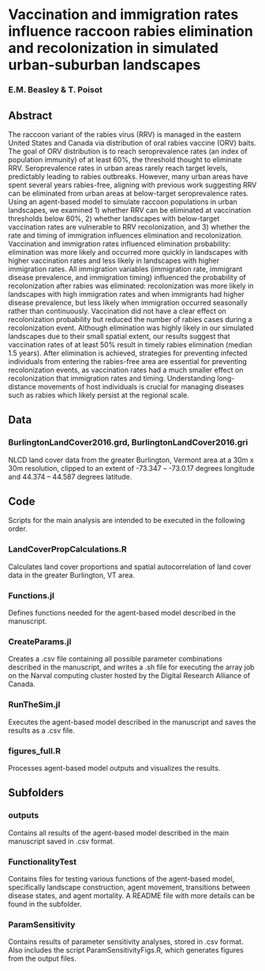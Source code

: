 # Vaccination and immigration rates influence raccoon rabies elimination and recolonization in simulated urban-suburban landscapes
### E.M. Beasley & T. Poisot

## **Abstract**

The raccoon variant of the rabies virus (RRV) is managed in the eastern United States and Canada via distribution of oral rabies vaccine (ORV) baits. The goal of ORV distribution is to reach seroprevalence rates (an index of population immunity) of at least 60%, the threshold thought to eliminate RRV. Seroprevalence rates in urban areas rarely reach target levels, predictably leading to rabies outbreaks. However, many urban areas have spent several years rabies-free, aligning with previous work suggesting RRV can be eliminated from urban areas at below-target seroprevalence rates. Using an agent-based model to simulate raccoon populations in urban landscapes, we examined 1) whether RRV can be eliminated at vaccination thresholds below 60%, 2) whether landscapes with below-target vaccination rates are vulnerable to RRV recolonization, and 3) whether the rate and timing of immigration influences elimination and recolonization. Vaccination and immigration rates influenced elimination probability: elimination was more likely and occurred more quickly in landscapes with higher vaccination rates and less likely in landscapes with higher immigration rates. All immigration variables (immigration rate, immigrant disease prevalence, and immigration timing) influenced the probability of recolonization after rabies was eliminated: recolonization was more likely in landscapes with high immigration rates and when immigrants had higher disease prevalence, but less likely when immigration occurred seasonally rather than continuously. Vaccination did not have a clear effect on recolonization probability but reduced the number of rabies cases during a recolonization event. Although elimination was highly likely in our simulated landscapes due to their small spatial extent, our results suggest that vaccination rates of at least 50% result in timely rabies elimination (median 1.5 years). After elimination is achieved, strategies for preventing infected individuals from entering the rabies-free area are essential for preventing recolonization events, as vaccination rates had a much smaller effect on recolonization that immigration rates and timing. Understanding long-distance movements of host individuals is crucial for managing diseases such as rabies which likely persist at the regional scale.

## **Data**

### BurlingtonLandCover2016.grd, BurlingtonLandCover2016.gri

NLCD land cover data from the greater Burlington, Vermont area at a 30m x 30m resolution, clipped to an extent of -73.347 – -73.0.17 degrees longitude and 44.374 – 44.587 degrees latitude.

## **Code**

Scripts for the main analysis are intended to be executed in the following order.

### LandCoverPropCalculations.R

Calculates land cover proportions and spatial autocorrelation of land cover data in the greater Burlington, VT area.

### Functions.jl

Defines functions needed for the agent-based model described in the manuscript.

### CreateParams.jl

Creates a .csv file containing all possible parameter combinations described in the manuscript, and writes a .sh file for executing the array job on the Narval computing cluster hosted by the Digital Research Alliance of Canada.

### RunTheSim.jl

Executes the agent-based model described in the manuscript and saves the results as a .csv file.

### figures_full.R

Processes agent-based model outputs and visualizes the results.

## **Subfolders**

### outputs

Contains all results of the agent-based model described in the main manuscript saved in .csv format.

### FunctionalityTest

Contains files for testing various functions of the agent-based model, specifically landscape construction, agent movement, transitions between disease states, and agent mortality. A README file with more details can be found in the subfolder.

### ParamSensitivity 

Contains results of parameter sensitivity analyses, stored in .csv format. Also includes the script ParamSensitivityFigs.R, which generates figures from the output files.